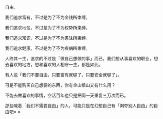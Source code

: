 



自由。

我们追求富有，不过是为了不为金钱所束缚。

我们追求地位，不过是为了不为权势所束缚。

我们追求知识，不过是为了不为愚昧所束缚。

我们追求健康，不过是为了不为疾病所束缚。

人终其一生，追求的不过是「做自己想做的事」而已，我们想从事喜欢的职业，想去喜欢的地方，想和喜欢的人相守一生，都是如此。

  


有人说「我们不要自由，只要富有就够了，只要安全就够了」。

可是不能购买自己想要的东西，你有金山银山又有什么用？

不能去做喜欢的事情，空活百年也只是把同一天重复三万次而已。

  


那些喊着「我们不需要自由」的人，可能只是在幻想自己有「剥夺别人自由」的自由吧= =





